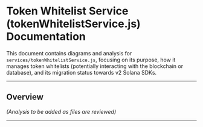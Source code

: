 # Token Whitelist Service (tokenWhitelistService.js) Documentation

This document contains diagrams and analysis for `services/tokenWhitelistService.js`, focusing on its purpose, how it manages token whitelists (potentially interacting with the blockchain or database), and its migration status towards v2 Solana SDKs.

---

## Overview

*(Analysis to be added as files are reviewed)*

--- 